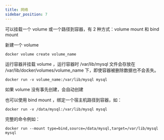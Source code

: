 ```yaml
---
title: 网络
sidebar_position: 7
---
```


可以挂载一个 volume 或一个路径到容器，有 2 种方式：volume mount 和 bind mount

新建一个 volume

```
docker volume create volume_name
```

运行容器并挂载 volume ，运行容器时 /var/lib/mysql 文件会存放在 /var/lib/docker/volumes/volume_name 下，即使容器被删除数据也不会丢失。

```
docker run -v volume_name:/var/lib/mysql mysql
```

如果 volume 没有事先创建，会自动创建

也可以使用 bind mount ，绑定一个宿主机路径到容器，如：

```
docker run -v /data/mysql:/var/lib/mysql mysql
```

完整的命令例如：

```
docker run --mount type=bind,source=/data/mysql,target=/var/lib/mysql mysql
```

